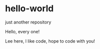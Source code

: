 # hello-world
just another repository

Hello, every one!

Lee here, l like code, hope to code with you!
